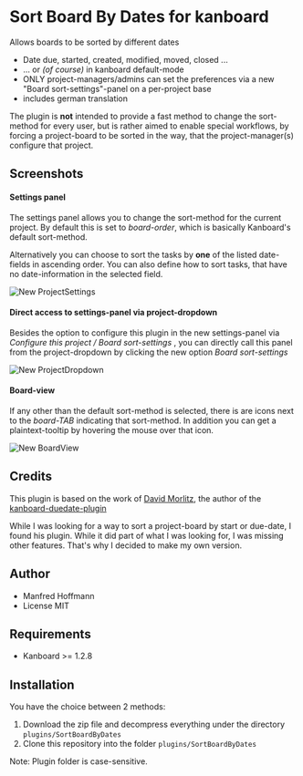 Sort Board By Dates for kanboard
================================

Allows boards to be sorted by different dates
- Date due, started, created, modified, moved, closed ...
- ... or *(of course)* in kanboard default-mode
- ONLY project-managers/admins can set the preferences via a new "Board sort-settings"-panel on a per-project base
- includes german translation

The plugin is **not** intended to provide a fast method to change the sort-method for every user, but is rather aimed to enable special workflows, by forcing a project-board to be sorted in the way, that the project-manager(s) configure that project.

Screenshots
-----------

#### Settings panel
The settings panel allows you to change the sort-method for the current project. By default this is set to *board-order*, which is basically Kanboard's default sort-method.

Alternatively you can choose to sort the tasks by **one** of the listed date-fields in ascending order. You can also define how to sort tasks, that have no date-information in the selected field.

![New ProjectSettings](https://user-images.githubusercontent.com/48651533/77249323-813a2680-6c40-11ea-9b77-a22d750b02e0.png)

#### Direct access to settings-panel via project-dropdown
Besides the option to configure this plugin in the new settings-panel via *Configure this project / Board sort-settings* , you can directly call this panel from  the project-dropdown by clicking the new option *Board sort-settings*

![New ProjectDropdown](https://user-images.githubusercontent.com/48651533/77249294-53ed7880-6c40-11ea-9e30-b9ae1fece58b.png)

#### Board-view
If any other than the default sort-method is selected, there is are icons next to the *board-TAB* indicating that sort-method. In addition you can get a plaintext-tooltip by hovering the mouse over that icon.

![New BoardView](https://user-images.githubusercontent.com/48651533/77249329-89926180-6c40-11ea-9bcd-5ab3a9800b7a.png)

Credits
-------
This plugin is based on the work of [David Morlitz](https://github.com/dmorlitz), the author of the [kanboard-duedate-plugin](https://github.com/dmorlitz/kanboard-duedate)

While I was looking for a way to sort a project-board by start or due-date, I found his plugin. While it did part of what I was looking for, I was missing other features. That's why I decided to make my own version.

Author
------

- Manfred Hoffmann
- License MIT

Requirements
------------

- Kanboard >= 1.2.8

Installation
------------

You have the choice between 2 methods:

1. Download the zip file and decompress everything under the directory `plugins/SortBoardByDates`
2. Clone this repository into the folder `plugins/SortBoardByDates`

Note: Plugin folder is case-sensitive.
